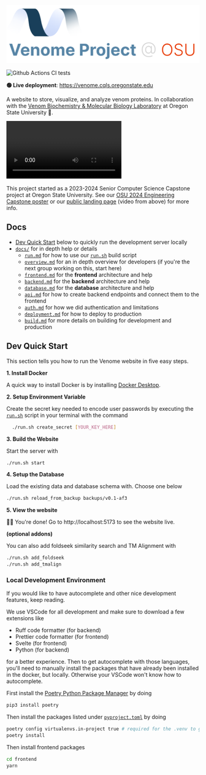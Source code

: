 <img src="./docs/assets/logo-v3.svg" alt="venome title" />

![Github Actions CI tests](https://github.com/venom-biochem-lab/venome/actions/workflows/ci.yml/badge.svg)

**🟢 Live deployment**: https://venome.cqls.oregonstate.edu

A website to store, visualize, and analyze venom proteins. In collaboration with the [Venom Biochemistry & Molecular Biology Laboratory](https://venombiochemistrylab.weebly.com/) at Oregon State University 🦫.

<video autoplay loop src="https://github.com/Venom-Biochem-Lab/venome/assets/65095341/7f0c2fdf-2d06-462a-a57d-2cb043d8141a" ></video>

This project started as a 2023-2024 Senior Computer Science Capstone project at Oregon State University. See our [OSU 2024 Engineering Capstone poster](https://github.com/Venom-Biochem-Lab/venome-poster/blob/main/posters/2024.TheUnknownVenome.CS.094.pdf) or our [public landing page](https://venom-biochem-lab.github.io/venome-poster/) (video from above) for more info.

## Docs

- [Dev Quick Start](#dev-quick-start) below to quickly run the development server locally
- [`docs/`](./docs/) for in depth help or details
  - [`run.md`](./docs/run.md) for how to use our [`run.sh`](./run.sh) build script
  - [`overview.md`](./docs/overview.md) for an in depth overview for developers (if you're the next group working on this, start here)
  - [`frontend.md`](./docs/frontend.md) for the **frontend** architecture and help
  - [`backend.md`](./docs/backend.md) for the **backend** architecture and help
  - [`database.md`](./docs/database.md) for the **database** architecture and help
  - [`api.md`](./docs/api.md) for how to create backend endpoints and connect them to the frontend
  - [`auth.md`](./docs/auth.md) for how we did authentication and limitations
  - [`deployment.md`](./docs/deployment.md) for how to deploy to production
  - [`build.md`](./docs/build.md) for more details on building for development and production

## Dev Quick Start

This section tells you how to run the Venome website in five easy steps.

**1. Install Docker**

A quick way to install Docker is by installing [Docker Desktop](https://www.docker.com/products/docker-desktop/).

**2. Setup Environment Variable**

Create the secret key needed to encode user passwords by executing the
[`run.sh`](./run.sh) script in your terminal with the command

```bash
  ./run.sh create_secret [YOUR_KEY_HERE]
```

**3. Build the Website**

Start the server with

```bash
./run.sh start
```

**4. Setup the Database**

Load the existing data and database schema with. Choose one below
```bash 
./run.sh reload_from_backup backups/v0.1-af3
```

**5. View the website**

🎉🥳 You're done! Go to http://localhost:5173 to see the website live.

**(optional addons)**

You can also add foldseek similarity search and TM Alignment with

```bash
./run.sh add_foldseek
./run.sh add_tmalign
```

### Local Development Environment

If you would like to have autocomplete and other nice development features, keep reading.

We use VSCode for all development and make sure to download a few extensions like

- Ruff code formatter (for backend)
- Prettier code formatter (for frontend)
- Svelte (for frontend)
- Python (for backend)

for a better experience. Then to get autocomplete with those languages, you'll need to manually install the packages that have already been installed in the docker, but locally. Otherwise your VSCode won't know how to autocomplete.

First install the [Poetry Python Package Manager](https://python-poetry.org/) by doing

```bash
pip3 install poetry
```

Then install the packages listed under [`pyproject.toml`](./backend/pyproject.toml) by doing

```bash
poetry config virtualenvs.in-project true # required for the .venv to get created
poetry install
```

Then install frontend packages

```bash
cd frontend
yarn
```